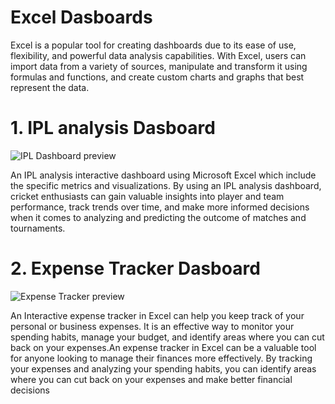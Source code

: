 # Excel Dasboards

<p> Excel is a popular tool for creating dashboards due to its ease of use, flexibility, and powerful data analysis capabilities. With Excel, users can import data from a variety of sources, manipulate and transform it using formulas and functions, and create custom charts and graphs that best represent the data.

<H1> 1. IPL analysis Dasboard</H1>
<img src="https://user-images.githubusercontent.com/40622900/230516051-4b469021-4b16-4019-8270-d22f4e35d605.png" alt="IPL Dashboard preview">
<p> An IPL analysis interactive dashboard using Microsoft Excel which include the specific metrics and visualizations. By using an IPL analysis dashboard, cricket enthusiasts can gain valuable insights into player and team performance, track trends over time, and make more informed decisions when it comes to analyzing and predicting the outcome of matches and tournaments.

<H1> 2. Expense Tracker Dasboard</H1>
<img src="https://user-images.githubusercontent.com/40622900/230697242-a0ee9ade-1a6c-46cb-8fe4-877c72c9150c.png" alt="Expense Tracker preview">
<p>An Interactive expense tracker in Excel can help you keep track of your personal or business expenses. It is an effective way to monitor your spending habits, manage your budget, and identify areas where you can cut back on your expenses.An expense tracker in Excel can be a valuable tool for anyone looking to manage their finances more effectively. By tracking your expenses and analyzing your spending habits, you can identify areas where you can cut back on your expenses and make better financial decisions
